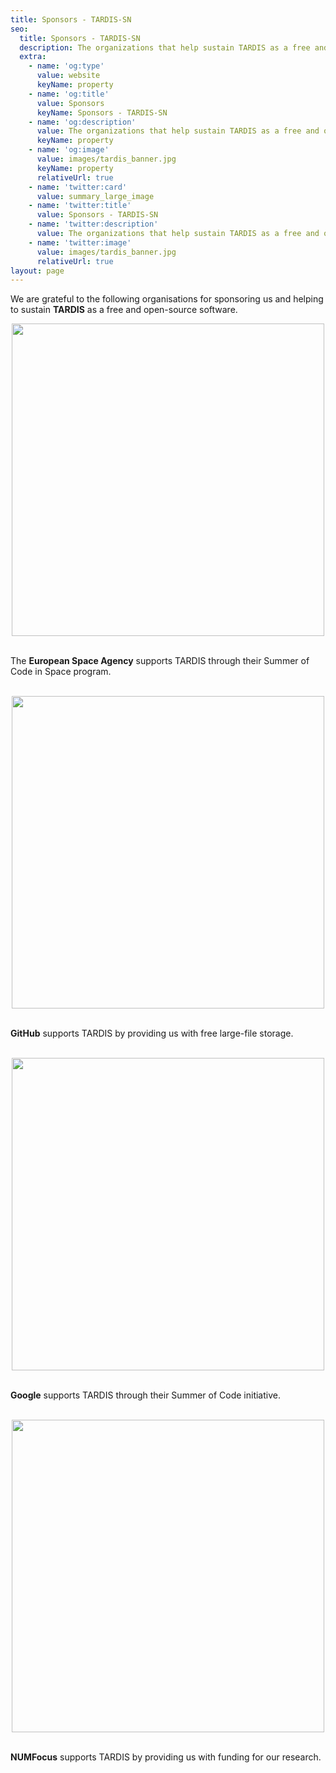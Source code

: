 ```yaml
---
title: Sponsors - TARDIS-SN
seo:
  title: Sponsors - TARDIS-SN
  description: The organizations that help sustain TARDIS as a free and open-source software.
  extra:
    - name: 'og:type'
      value: website
      keyName: property
    - name: 'og:title'
      value: Sponsors
      keyName: Sponsors - TARDIS-SN
    - name: 'og:description'
      value: The organizations that help sustain TARDIS as a free and open-source software.
      keyName: property
    - name: 'og:image'
      value: images/tardis_banner.jpg
      keyName: property
      relativeUrl: true
    - name: 'twitter:card'
      value: summary_large_image
    - name: 'twitter:title'
      value: Sponsors - TARDIS-SN
    - name: 'twitter:description'
      value: The organizations that help sustain TARDIS as a free and open-source software.
    - name: 'twitter:image'
      value: images/tardis_banner.jpg
      relativeUrl: true
layout: page
---
```


We are grateful to the following organisations for sponsoring us and helping to sustain **TARDIS** as a free and open-source software.
<br>
<div>
  <div style="text-align:center">
    <a href="https://www.esa.int/">
      <img src="../images/esa.png" width="500">
    </a>
  </div>
  <br>
  <p>The <strong>European Space Agency</strong> supports TARDIS through their Summer of Code in Space program.</p>
  <br>
</div>
<div>
  <div style="text-align:center">
    <a href="https://www.github.com/">
      <img src="../images/github.png" width="500">
    </a>
  </div>
  <br>
  <p><strong>GitHub</strong> supports TARDIS by providing us with free large-file storage.</p>
  <br>
</div>
<div>
  <div style="text-align:center">
    <a href="https://summerofcode.withgoogle.com/">
      <img src="../images/google.png" width="500">
    </a>
  </div>
  <br>
  <p><strong>Google</strong> supports TARDIS through their Summer of Code initiative.</p>
  <br>
</div>
<div>
  <div style="text-align:center">
    <a href="https://numfocus.org/">
      <img src="../images/Numfocus_stamp.png" width="500">
    </a>
  </div>
  <br>
  <p><strong>NUMFocus</strong> supports TARDIS by providing us with funding for our research.</p>
  <br>
</div>